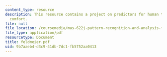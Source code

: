 ```yaml
---
content_type: resource
description: This resource contains a project on predictors for human temperature
  comfort.
file: null
file_location: /coursemedia/mas-622j-pattern-recognition-and-analysis-fall-2006/9b7aaeb4d3c941db7dc1fb5752aa0413_feldmeier.pdf
file_type: application/pdf
resourcetype: Document
title: feldmeier.pdf
uid: 9b7aaeb4-d3c9-41db-7dc1-fb5752aa0413
---
```


